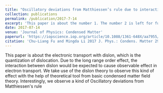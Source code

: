 ```yaml
---
title: "Oscillatory deviations from Matthiessen’s rule due to interacting dislocations"
collection: publications
permalink: /publication/2017-7-14
excerpt: 'This paper is about the number 1. The number 2 is left for future work.'
date: 2017-07-14
venue: 'Journal of Physics: Condensed Matter'
paperurl: 'https://iopscience.iop.org/article/10.1088/1361-648X/aa7955/meta'
citation: 'Chu-Liang Fu and Mingda Li 2017 J. Phys.: Condens. Matter 29 325702'
---
```

This paper is about the electronic transport with dislon, which is the quantization of dislocation. Due to the long range order effect, the interaction between dislon would be expected to cause observable effect in electron transport. We take use of the dislon theory to observe this kind of effect with the help of theoretical tool from basic condensed matter field theory. Interestingly, we observe a kind of Oscillatory deviations from Matthiessen's rule

